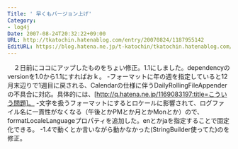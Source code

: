 ```yaml
---
Title: ' 早くもバージョン上げ'
Category:
- log4j
Date: 2007-08-24T20:32:22+09:00
URL: http://tkatochin.hatenablog.com/entry/20070824/1187955142
EditURL: https://blog.hatena.ne.jp/t-katochin/tkatochin.hatenablog.com/atom/entry/6653586347154755252
---
```


　２日前にココにアップしたものをちょい修正。1.1にしました。dependencyのversionを1.0から1.1にすればおｋ。
-フォーマットに年の週を指定していると12月末辺りで1週目に戻される、Calendarの仕様に伴うDailyRollingFileAppenderの不具合に対応。具体的には、[http://q.hatena.ne.jp/1169083197:title=こういう問題]。
-文字を扱うフォーマットにするとロケールに影響されて、ログファイル名に一貫性がなくなる（午後とかPMとか月とかMonとか）ので、formatLocaleLanguageプロパティを追加した。enとかjaを指定することで固定化できる。
-1.4で動くとか言いながら動かなかった(StringBuilder使ってた)のを修正。
